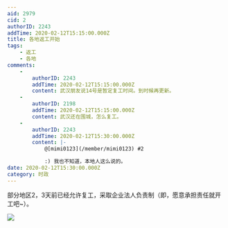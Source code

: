 ```yaml
---
aid: 2979
cid: 2
authorID: 2243
addTime: 2020-02-12T15:15:00.000Z
title: 各地返工开始
tags:
    - 返工
    - 各地
comments:
    -
        authorID: 2243
        addTime: 2020-02-12T15:15:00.000Z
        content: 武汉朋友说14号是暂定复工时间。到时候再更新。
    -
        authorID: 2198
        addTime: 2020-02-12T15:15:00.000Z
        content: 武汉还在围城，怎么复工。
    -
        authorID: 2243
        addTime: 2020-02-12T15:30:00.000Z
        content: |-
            @[mimi0123](/member/mimi0123) #2

            :) 我也不知道，本地人这么说的。
date: 2020-02-12T15:30:00.000Z
category: 时政
---
```


部分地区2，3天前已经允许复工，采取企业法人负责制（即，愿意承担责任就开工吧~）。

![](https://imgur.com/NnwnwFg.jpg)
